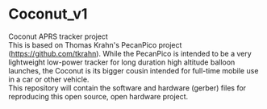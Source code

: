 Coconut_v1
==========

Coconut APRS tracker project  
This is based on Thomas Krahn's PecanPico project (https://github.com/tkrahn). While the PecanPico is intended to be a very lightweight low-power tracker for long duration high altitude balloon launches, the Coconut is its bigger cousin intended for full-time mobile use in a car or other vehicle.  
This repository will contain the software and hardware (gerber) files for reproducing this open source, open hardware project.
